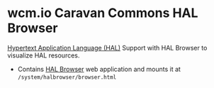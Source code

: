 wcm.io Caravan Commons HAL Browser
==================================

[Hypertext Application Language (HAL)](http://stateless.co/hal_specification.html) Support with HAL Browser to visualize HAL resources.

* Contains [HAL Browser](https://github.com/mikekelly/hal-browser) web application and mounts it at `/system/halbrowser/browser.html`
